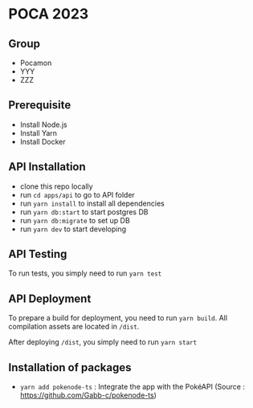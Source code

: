 # POCA 2023

## Group

- Pocamon
- YYY
- ZZZ

## Prerequisite

- Install Node.js
- Install Yarn
- Install Docker

## API Installation

- clone this repo locally
- run `cd apps/api` to go to API folder
- run `yarn install` to install all dependencies
- run `yarn db:start` to start postgres DB
- run `yarn db:migrate` to set up DB
- run `yarn dev` to start developing

## API Testing

To run tests, you simply need to run `yarn test`

## API Deployment

To prepare a build for deployment, you need to run `yarn build`.
All compilation assets are located in `/dist`.

After deploying `/dist`, you simply need to run `yarn start`


## Installation of packages

- `yarn add pokenode-ts` : Integrate the app with the PokéAPI (Source : https://github.com/Gabb-c/pokenode-ts)
